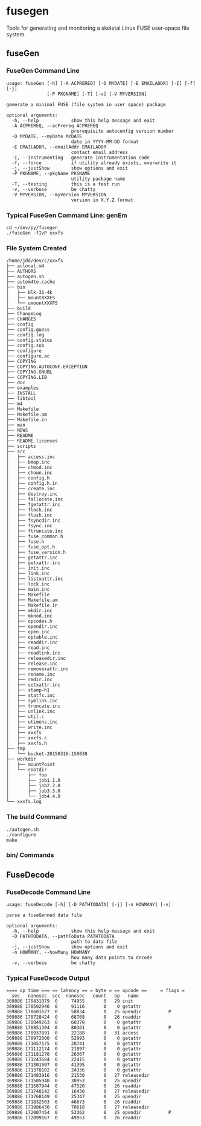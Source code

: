 # fusegen

Tools for generating and monitoring a skeletal Linux FUSE user-space file system.

## fuseGen

### FuseGen Command Line

	usage: fuseGen [-h] [-A ACPREREQ] [-D MYDATE] [-E EMAILADDR] [-I] [-f] [-j]
	               [-P PKGNAME] [-T] [-v] [-V MYVERSION]
	
	generate a minimal FUSE (file system in user space) package
	
	optional arguments:
	  -h, --help            show this help message and exit
	  -A ACPREREQ, --acPrereq ACPREREQ
	                        prerequisite autoconfig version number
	  -D MYDATE, --myDate MYDATE
	                        date in YYYY-MM-DD format
	  -E EMAILADDR, --emailAddr EMAILADDR
	                        contact email address
	  -I, --instrumenting   generate instrumentation code
	  -f, --force           if utility already exists, overwrite it
	  -j, --justShow        show options and exit
	  -P PKGNAME, --pkgName PKGNAME
	                        utility package name
	  -T, --testing         this is a test run
	  -v, --verbose         be chatty
	  -V MYVERSION, --myVersion MYVERSION
	                        version in X.Y.Z format

### Typical FuseGen Command Line: genEm


	cd ~/dev/py/fusegen
	./fuseGen -fIvP xxxfs

### File System Created

	/home/jdd/dev/c/xxxfs
	├── aclocal.m4
	├── AUTHORS
	├── autogen.sh
	├── autom4te.cache
	├── bin
	│   ├── blk-31-4k
	│   ├── mountXXXFS
	│   └── umountXXXFS
	├── build
	├── ChangeLog
	├── CHANGES
	├── config
	├── config.guess
	├── config.log
	├── config.status
	├── config.sub
	├── configure
	├── configure.ac
	├── COPYING
	├── COPYING.AUTOCONF.EXCEPTION
	├── COPYING.GNUBL
	├── COPYING.LIB
	├── doc
	├── examples
	├── INSTALL
	├── libtool
	├── m4
	├── Makefile
	├── Makefile.am
	├── Makefile.in
	├── man
	├── NEWS
	├── README
	├── README.licenses
	├── scripts
	├── src
	│   ├── access.inc
	│   ├── bmap.inc
	│   ├── chmod.inc
	│   ├── chown.inc
	│   ├── config.h
	│   ├── config.h.in
	│   ├── create.inc
	│   ├── destroy.inc
	│   ├── fallocate.inc
	│   ├── fgetattr.inc
	│   ├── flock.inc
	│   ├── flush.inc
	│   ├── fsyncdir.inc
	│   ├── fsync.inc
	│   ├── ftruncate.inc
	│   ├── fuse_common.h
	│   ├── fuse.h
	│   ├── fuse_opt.h
	│   ├── fuse_version.h
	│   ├── getattr.inc
	│   ├── getxattr.inc
	│   ├── init.inc
	│   ├── link.inc
	│   ├── listxattr.inc
	│   ├── lock.inc
	│   ├── main.inc
	│   ├── Makefile
	│   ├── Makefile.am
	│   ├── Makefile.in
	│   ├── mkdir.inc
	│   ├── mknod.inc
	│   ├── opcodes.h
	│   ├── opendir.inc
	│   ├── open.inc
	│   ├── optable.inc
	│   ├── readdir.inc
	│   ├── read.inc
	│   ├── readlink.inc
	│   ├── releasedir.inc
	│   ├── release.inc
	│   ├── removexattr.inc
	│   ├── rename.inc
	│   ├── rmdir.inc
	│   ├── setxattr.inc
	│   ├── stamp-h1
	│   ├── statfs.inc
	│   ├── symlink.inc
	│   ├── truncate.inc
	│   ├── unlink.inc
	│   ├── util.c
	│   ├── utimens.inc
	│   ├── write.inc
	│   ├── xxxfs
	│   ├── xxxfs.c
	│   ├── xxxfs.h
	├── tmp
	│   └── bucket-20150316-150838
	├── workdir
	│   ├── mountPoint
	│   └── rootdir
	│       ├── foo
	│       ├── job1.1.0
	│       ├── job2.2.0
	│       ├── job3.3.0
	│       └── job4.4.0
	└── xxxfs.log

### The build Command

	./autogen.sh
	./configure
	make

### bin/ Commands

## FuseDecode

### FuseDecode Command Line

	usage: fuseDecode [-h] [-D PATHTODATA] [-j] [-n HOWMANY] [-v]
	
	parse a fuseGenned data file
	
	optional arguments:
	  -h, --help            show this help message and exit
	  -D PATHTODATA, --pathToData PATHTODATA
	                        path to data file
	  -j, --justShow        show options and exit
	  -n HOWMANY, --howMany HOWMANY
	                        how many data points to decode
	  -v, --verbose         be chatty

### Typical FuseDecode Output

	==== op time === == latency == = byte = == opcode ==     = flags =
	  sec   nanosec  sec  nanosec   count   op   name
	369886 170431079  0     74955       0   29 init             
	369886 170592946  0     91116       0    0 getattr          
	369886 170601627  0     58834       0   25 opendir          P
	369886 170728424  0     68768       0   26 readdir          
	369886 170849263  0     60370       0    0 getattr          
	369886 170851394  0     80361       0    0 getattr          P
	369886 170937891  0     22188       0   31 access           
	369886 170972000  0     52993       0    0 getattr          
	369886 171057175  0     28741       0    0 getattr          
	369886 171112174  0     21897       0    0 getattr          
	369886 171181270  0     26367       0    0 getattr          
	369886 171243684  0     22415       0    0 getattr          
	369886 171301507  0     41395       0    0 getattr          
	369886 171378102  0     24336       0    0 getattr          
	369886 171483916  0     21530       0   27 releasedir       
	369886 171505940  0     30953       0   25 opendir          
	369886 171587944  0     47520       0   26 readdir          
	369886 171748142  0     16430       0   27 releasedir       
	369886 171768149  0     25347       0   25 opendir          
	369886 171832503  0     46673       0   26 readdir          
	369886 171986430  0     70618       0   27 releasedir       
	369886 172007454  0     53362       0   25 opendir          P
	369886 172099167  0     49953       0   26 readdir          

